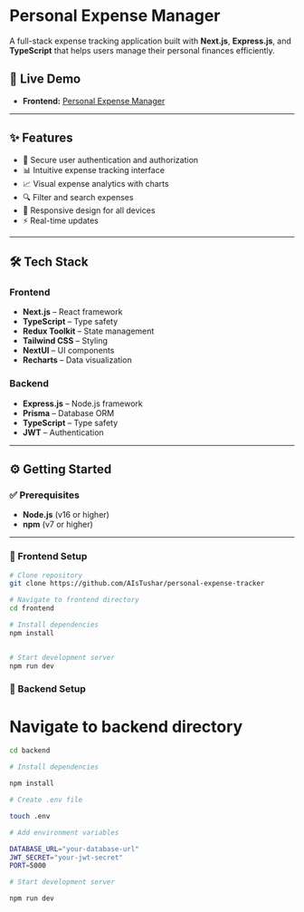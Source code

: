 # Personal Expense Manager

A full-stack expense tracking application built with **Next.js**, **Express.js**, and **TypeScript** that helps users manage their personal finances efficiently.

## 🚀 Live Demo

- **Frontend:** [Personal Expense Manager](https://expense-manager-frontend-one.vercel.app)

---

## ✨ Features

- 🔐 Secure user authentication and authorization
- 📊 Intuitive expense tracking interface
- 📈 Visual expense analytics with charts
- 🔍 Filter and search expenses
- 📱 Responsive design for all devices
- ⚡ Real-time updates

---

## 🛠️ Tech Stack

### Frontend

- **Next.js** – React framework
- **TypeScript** – Type safety
- **Redux Toolkit** – State management
- **Tailwind CSS** – Styling
- **NextUI** – UI components
- **Recharts** – Data visualization

### Backend

- **Express.js** – Node.js framework
- **Prisma** – Database ORM
- **TypeScript** – Type safety
- **JWT** – Authentication

---

## ⚙️ Getting Started

### ✅ Prerequisites

- **Node.js** (v16 or higher)
- **npm** (v7 or higher)

---

### 🔹 Frontend Setup

```bash
# Clone repository
git clone https://github.com/AIsTushar/personal-expense-tracker

# Navigate to frontend directory
cd frontend

# Install dependencies
npm install


# Start development server
npm run dev
```

### 🔹 Backend Setup

# Navigate to backend directory

```bash
cd backend

# Install dependencies

npm install

# Create .env file

touch .env

# Add environment variables

DATABASE_URL="your-database-url"
JWT_SECRET="your-jwt-secret"
PORT=5000

# Start development server

npm run dev

```
